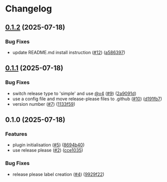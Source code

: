 # Changelog

## [0.1.2](https://github.com/tellae/qgis-tellae-plugin/compare/v0.1.1...v0.1.2) (2025-07-18)


### Bug Fixes

* update README.md install instruction ([#12](https://github.com/tellae/qgis-tellae-plugin/issues/12)) ([a586397](https://github.com/tellae/qgis-tellae-plugin/commit/a5863978e40f3ef8b79d8896be0ad28b950b941f))

## [0.1.1](https://github.com/tellae/qgis-tellae-plugin/compare/v0.1.0...v0.1.1) (2025-07-18)


### Bug Fixes

* switch release type to 'simple' and use [@v4](https://github.com/v4) ([#9](https://github.com/tellae/qgis-tellae-plugin/issues/9)) ([2a9091d](https://github.com/tellae/qgis-tellae-plugin/commit/2a9091d73d71cfacbecf5cfc325dbe1b3d558086))
* use a config file and move release-please files to .github ([#10](https://github.com/tellae/qgis-tellae-plugin/issues/10)) ([d191fb7](https://github.com/tellae/qgis-tellae-plugin/commit/d191fb774234093e9d43c349103893afbb387fb1))
* version number ([#7](https://github.com/tellae/qgis-tellae-plugin/issues/7)) ([1133f59](https://github.com/tellae/qgis-tellae-plugin/commit/1133f5958ee33f9d599315835b08c8565a40c6e6))

## 0.1.0 (2025-07-18)


### Features

* plugin initialisation ([#5](https://github.com/tellae/qgis-tellae-plugin/issues/5)) ([8694b40](https://github.com/tellae/qgis-tellae-plugin/commit/8694b4012da2dc88e567d8c2c85ea1b4e0e30159))
* use release please ([#2](https://github.com/tellae/qgis-tellae-plugin/issues/2)) ([cce1035](https://github.com/tellae/qgis-tellae-plugin/commit/cce10354f0f7c57ef0a5170138ec1a0c2dc92208))


### Bug Fixes

* release please label creation ([#4](https://github.com/tellae/qgis-tellae-plugin/issues/4)) ([9929f22](https://github.com/tellae/qgis-tellae-plugin/commit/9929f22770ac8f3e7837d4aea631e6e86a46875f))
